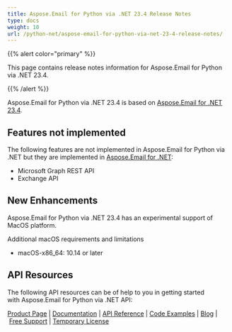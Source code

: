 ```yaml
---
title: Aspose.Email for Python via .NET 23.4 Release Notes
type: docs
weight: 10
url: /python-net/aspose-email-for-python-via-net-23-4-release-notes/
---
```


{{% alert color="primary" %}} 

This page contains release notes information for Aspose.Email for Python via .NET 23.4.

{{% /alert %}} 

Aspose.Email for Python via .NET 23.4 is based on [Aspose.Email for .NET 23.4](/email/net/aspose-email-for-net-23-4-release-notes/).

## **Features not implemented**
The following features are not implemented in Aspose.Email for Python via .NET but they are implemented in [Aspose.Email for .NET](https://products.aspose.com/email/net/):

- Microsoft Graph REST API
- Exchange API

## **New Enhancements**
Aspose.Email for Python via .NET 23.4 has an experimental support of MacOS platform.

Additional macOS requirements and limitations

* macOS-x86_64: 10.14 or later



## **API Resources**
The following API resources can be of help to you in getting started with Aspose.Email for Python via .NET API:



[Product Page](https://products.aspose.com/email/python-net) | [Documentation](/email/python-net/home/) | [API Reference](https://apireference.aspose.com/email/net) | [Code Examples](https://github.com/aspose-email/aspose.email-python-dotnet) | [Blog](https://blog.aspose.com/category/email/) | [Free Support](https://forum.aspose.com/c/email/12) | [Temporary License](https://purchase.aspose.com/temporary-license)


